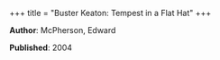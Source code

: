 +++
title = "Buster Keaton: Tempest in a Flat Hat"
+++



**Author**: McPherson, Edward

**Published**: 2004